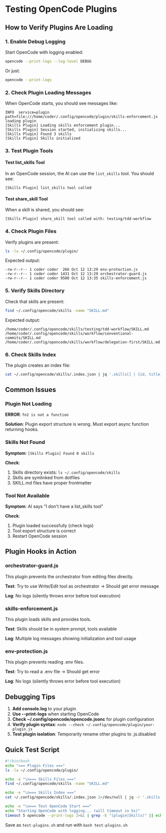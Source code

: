 # Testing OpenCode Plugins

## How to Verify Plugins Are Loading

### 1. Enable Debug Logging

Start OpenCode with logging enabled:

```bash
opencode --print-logs --log-level DEBUG
```

Or just:

```bash
opencode --print-logs
```

### 2. Check Plugin Loading Messages

When OpenCode starts, you should see messages like:

```
INFO  service=plugin path=file:///home/coder/.config/opencode/plugin/skills-enforcement.js loading plugin
[Skills Plugin] Loading skills enforcement plugin...
[Skills Plugin] Session started, initializing skills...
[Skills Plugin] Found 3 skills
[Skills Plugin] Skills initialized
```

### 3. Test Plugin Tools

#### Test list_skills Tool

In an OpenCode session, the AI can use the `list_skills` tool. You should see:

```
[Skills Plugin] list_skills tool called
```

#### Test share_skill Tool

When a skill is shared, you should see:

```
[Skills Plugin] share_skill tool called with: testing/tdd-workflow
```

### 4. Check Plugin Files

Verify plugins are present:

```bash
ls -la ~/.config/opencode/plugin/
```

Expected output:

```
-rw-r--r-- 1 coder coder  266 Oct 12 13:29 env-protection.js
-rw-r--r-- 1 coder coder 1431 Oct 12 13:29 orchestrator-guard.js
-rw-r--r-- 1 coder coder 9500 Oct 12 13:35 skills-enforcement.js
```

### 5. Verify Skills Directory

Check that skills are present:

```bash
find ~/.config/opencode/skills -name "SKILL.md"
```

Expected output:

```
/home/coder/.config/opencode/skills/testing/tdd-workflow/SKILL.md
/home/coder/.config/opencode/skills/workflow/conventional-commits/SKILL.md
/home/coder/.config/opencode/skills/workflow/delegation-first/SKILL.md
```

### 6. Check Skills Index

The plugin creates an index file:

```bash
cat ~/.config/opencode/skills/.index.json | jq '.skills[] | {id, title}'
```

## Common Issues

### Plugin Not Loading

**ERROR**: `fn2 is not a function`

**Solution**: Plugin export structure is wrong. Must export async function returning hooks.

### Skills Not Found

**Symptom**: `[Skills Plugin] Found 0 skills`

**Check**:
1. Skills directory exists: `ls ~/.config/opencode/skills`
2. Skills are symlinked from dotfiles
3. SKILL.md files have proper frontmatter

### Tool Not Available

**Symptom**: AI says "I don't have a list_skills tool"

**Check**:
1. Plugin loaded successfully (check logs)
2. Tool export structure is correct
3. Restart OpenCode session

## Plugin Hooks in Action

### orchestrator-guard.js

This plugin prevents the orchestrator from editing files directly.

**Test**: Try to use Write/Edit tool as orchestrator → Should get error message

**Log**: No logs (silently throws error before tool execution)

### skills-enforcement.js

This plugin loads skills and provides tools.

**Test**: Skills should be in system prompt, tools available

**Log**: Multiple log messages showing initialization and tool usage

### env-protection.js

This plugin prevents reading .env files.

**Test**: Try to read a .env file → Should get error

**Log**: No logs (silently throws error before tool execution)

## Debugging Tips

1. **Add console.log** to your plugin
2. **Use --print-logs** when starting OpenCode
3. **Check ~/.config/opencode/opencode.jsonc** for plugin configuration
4. **Verify plugin syntax**: `node --check ~/.config/opencode/plugin/your-plugin.js`
5. **Test plugin isolation**: Temporarily rename other plugins to .js.disabled

## Quick Test Script

```bash
#!/bin/bash
echo "=== Plugin Files ==="
ls -la ~/.config/opencode/plugin/

echo -e "\n=== Skills Files ==="
find ~/.config/opencode/skills -name "SKILL.md"

echo -e "\n=== Skills Index ==="
cat ~/.config/opencode/skills/.index.json 2>/dev/null | jq -r '.skills[] | "- \(.id): \(.title)"' || echo "No index found"

echo -e "\n=== Test OpenCode Start ==="
echo "Starting OpenCode with logging... (will timeout in 5s)"
timeout 5 opencode --print-logs 2>&1 | grep -E "(plugin|Skills)" || echo "No plugin logs captured"
```

Save as `test-plugins.sh` and run with `bash test-plugins.sh`
```